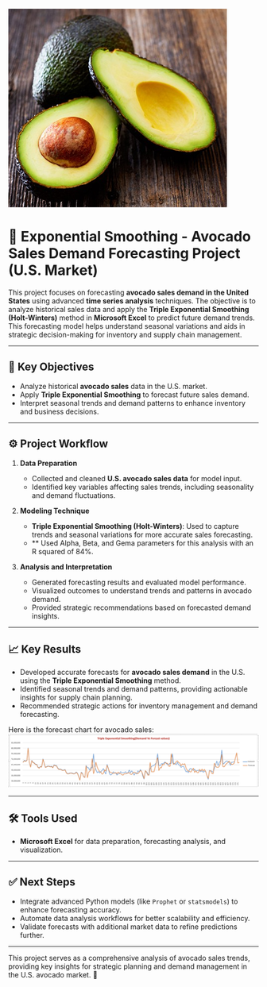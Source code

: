 ![Avocado image](https://github.com/dhanusha123/Exponential-Smoothing---Avocado-sales-forecasting/blob/main/Avocado.jpg?raw=true)

# 🥑 Exponential Smoothing - Avocado Sales Demand Forecasting Project (U.S. Market)

This project focuses on forecasting **avocado sales demand in the United States** using advanced **time series analysis** techniques. The objective is to analyze historical sales data and apply the **Triple Exponential Smoothing (Holt-Winters)** method in **Microsoft Excel** to predict future demand trends. This forecasting model helps understand seasonal variations and aids in strategic decision-making for inventory and supply chain management.

---

## 🚀 Key Objectives
- Analyze historical **avocado sales** data in the U.S. market.  
- Apply **Triple Exponential Smoothing** to forecast future sales demand.  
- Interpret seasonal trends and demand patterns to enhance inventory and business decisions.

---

## ⚙️ Project Workflow
1. **Data Preparation**  
   - Collected and cleaned **U.S. avocado sales data** for model input.  
   - Identified key variables affecting sales trends, including seasonality and demand fluctuations.

2. **Modeling Technique**  
   - **Triple Exponential Smoothing (Holt-Winters)**: Used to capture trends and seasonal variations for more accurate sales forecasting.
   - ** Used Alpha, Beta, and Gema parameters for this analysis with an R squared of 84%. 

3. **Analysis and Interpretation**  
   - Generated forecasting results and evaluated model performance.  
   - Visualized outcomes to understand trends and patterns in avocado demand.  
   - Provided strategic recommendations based on forecasted demand insights.

---

## 📈 Key Results
- Developed accurate forecasts for **avocado sales demand** in the U.S. using the **Triple Exponential Smoothing** method.  
- Identified seasonal trends and demand patterns, providing actionable insights for supply chain planning.  
- Recommended strategic actions for inventory management and demand forecasting.

Here is the forecast chart for avocado sales:
![Avocado Sales Forecast](https://github.com/dhanusha123/Exponential-Smoothing---Avocado-sales-forecasting/blob/main/Demand%20Vs%20Forecast.png?raw=true)


---

## 🛠️ Tools Used
- **Microsoft Excel** for data preparation, forecasting analysis, and visualization.

---

## ✅ Next Steps
- Integrate advanced Python models (like `Prophet` or `statsmodels`) to enhance forecasting accuracy.  
- Automate data analysis workflows for better scalability and efficiency.  
- Validate forecasts with additional market data to refine predictions further.

---

This project serves as a comprehensive analysis of avocado sales trends, providing key insights for strategic planning and demand management in the U.S. avocado market. 🌿
